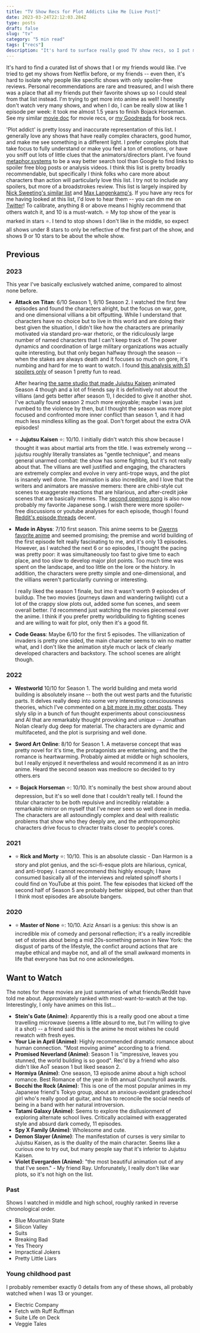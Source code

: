 ```yaml
---
title: "TV Show Recs for Plot Addicts Like Me [Live Post]"
date: 2023-03-24T22:12:03.284Z
type: posts
draft: false
slug: "tv"
category: "5 min read"
tags: ["recs"]
description: "It's hard to surface really good TV show recs, so I put my favorites (and not-so-favorites) and upcoming shows in this live document!"
---
```


It's hard to find a curated list of shows that I or my friends would like. I've tried to get my shows from Netflix before, or my friends -- even then, it's hard to isolate why people like specific shows with only spoiler-free reviews. Personal recommendations are rare and treasured, and I wish there was a place that all my friends put their favorite shows up so I could steal from that list instead. I'm trying to get more into anime as well! I honestly don't watch very many shows, and when I do, I can be really slow at like 1 episode per week: it took me almost 1.5 years to finish Bojack Horseman. See my similar [movie doc](blog.aayushg.com/posts/movies) for movie recs, or [my Goodreads](https://www.goodreads.com/yushg) for book recs.

'Plot addict' is pretty lossy and inaccurate representation of this list. I generally love any shows that have really complex characters, good humor, and make me see something in a different light. I prefer complex plots that take focus to fully understand or make you feel a ton of emotions, or have you sniff out lots of little clues that the animators/directors plant. I've found [metaphor.systems](metaphor.systems) to be a way better search tool than Google to find links to spoiler free blog posts or analysis videos. I think this list is pretty broadly recommendable, but specifically I think folks who care more about characters than action will particularly love this list. I try not to include any spoilers, but more of a broadstrokes review. This list is largely inspired by [Nick Sweeting's similar list](https://docs.sweeting.me/s/movies-to-watch#Mindfuck) and [Max Langenkamp's](https://maxlangenkamp.me/). If you have any recs for me having looked at this list, I'd love to hear them -- you can dm me on [Twitter](https://twitter.com/yush_g/)! To calibrate, anything 8 or above means I highly recommend that others watch it, and 10 is a must-watch. ⭐ My top show of the year is marked in stars ⭐. I tend to stop shows I don't like in the middle, so expect all shows under 8 stars to only be reflective of the first part of the show, and shows 9 or 10 stars to be about the whole show.

## Previous

### 2023

This year I've basically exclusively watched anime, compared to almost none before.

- **Attack on Titan**: 6/10 Season 1, 9/10 Season 2. I watched the first few episodes and found the characters alright, but the focus on war, gore, and one dimensional villians a bit offputting. While I understand that characters have no choice but to live in this world and are doing their best given the situation, I didn't like how the characters are primarily motivated via standard pro-war rhetoric, or the ridiculously large number of named characters that I can't keep track of. The power dynamics and coordination of large military organizations was actually quite interesting, but that only began halfway through the season -- when the stakes are always death and it focuses so much on gore, it's numbing and hard for me to want to watch. I found [this analysis with S1 spoilers only](https://www.reddit.com/r/anime/comments/2f1tte/attack_on_titan_analysis_spoilers/) of season 1 pretty fun to read.

  After hearing [the same studio that made Jujutsu Kaisen](https://en.wikipedia.org/wiki/MAPPA) animated Season 4 though and a lot of friends say it is definitively not about the villians (and gets better after season 1), I decided to give it another shot. I've actually found season 2 much more enjoyable; maybe I was just numbed to the violence by then, but I thought the season was more plot focused and confronted more inner conflict than season 1, and it had much less mindless killing as the goal. Don't forget about the extra OVA episodes!

- ⭐ **Jujutsu Kaisen** ⭐: 10/10. I initially didn't watch this show because I thought it was about martial arts from the title. I was extremely wrong -- jujutsu roughly literally translates as "gentle technique", and means general unarmed combat: the show has some fighting, but it's not really about that. The villians are well justified and engaging, the characters are extremely complex and evolve in very anti-trope ways, and the plot is insanely well done. The animation is also incredible, and I love that the writers and animators are massive memers: there are chibi-style cut scenes to exaggerate reactions that are hilarious, and after-credit joke scenes that are basically memes. The [second opening song](https://www.youtube.com/watch?v=TBQwlV5Wtas) is also now probably my favorite Japanese song. I wish there were more spoiler-free discussions or youtube analyses for each episode, though I found [Reddit's episode threads](https://www.reddit.com/comments/j412g2) decent.

- **Made in Abyss**: 7/10 first season. This anime seems to be [Gwerns favorite anime](https://gwern.net/review/anime) and seemed promising; the premise and world building of the first episode felt really fascinating to me, and it's only 13 episodes. However, as I watched the next 6 or so episodes, I thought the pacing was pretty poor: it was simultaneously too fast to give time to each place, and too slow to develop major plot points. Too much time was spent on the landscape, and too little on the lore or the history. In addition, the characters were pretty simple and one-dimensional, and the villians weren't particularlly cunning or interesting.

  I really liked the season 1 finale, but imo it wasn't worth 9 episodes of buildup. The two movies (journeys dawn and wandering twilight) cut a lot of the crappy slow plots out, added some fun scenes, and seem overall better. I'd recommend just watching the movies piecemeal over the anime. I think if you prefer pretty worldbuilding to fighting scenes and are willing to wait for plot, only then it's a good fit.

- **Code Geass**: Maybe 6/10 for the first 5 episodes. The villianization of invaders is pretty one sided, the main character seems to win no matter what, and I don't like the animation style much or lack of clearly developed characters and backstory. The school scenes are alright though.

### 2022

- **Westworld** 10/10 for Season 1. The world building and meta world building is absolutely insane -- both the out west parts and the futuristic parts. It delves really deep into some very interesting consciousness theories, which I've commented on [a bit more in my other posts](https://blog.aayushg.com/posts/questions#thoughts-from-articles). They slyly slip in a bunch of fun thought experiments about consciousness and AI that are remarkably thought provoking and unique -- Jonathan Nolan clearly dug deep for material. The characters are dynamic and multifaceted, and the plot is surprising and well done.

- **Sword Art Online**: 8/10 for Season 1. A metaverse concept that was pretty novel for it's time, the protagonists are entertaining, and the the romance is heartwarming. Probably aimed at middle or high schoolers, but I really enjoyed it nevertheless and would recommend it as an intro anime. Heard the second season was mediocre so decided to try others.ers

- ⭐ **Bojack Horseman** ⭐: 10/10. It's nominally the best show around about depression, but it's so well done that I couldn't really tell. I found the titular character to be both repulsive and incredibly relatable: a remarkable mirror on myself that I've never seen so well done in media. The characters are all astoundingly complex and deal with realistic problems that show who they deeply are, and the anthropomorphic characters drive focus to chracter traits closer to people's cores.

### 2021

- ⭐ **Rick and Morty** ⭐: 10/10. This is an absolute classic - Dan Harmon is a story and plot genius, and the sci-fi-esque plots are hilarious, cynical, and anti-tropey. I cannot recommend this highly enough; I have consumed basically all of the interviews and related spinoff shorts I could find on YouTube at this point. The few episodes that kicked off the second half of Season 5 are probably better skipped, but other than that I think most episodes are absolute bangers.

### 2020

- ⭐ **Master of None** ⭐: 10/10. Aziz Ansari is a genius: this show is an incredible mix of comedy and personal reflection; it's a really incredible set of stories about being a mid 20s-something person in New York: the disgust of parts of the lifestyle, the confict around actions that are maybe ethical and maybe not, and all of the small awkward moments in life that everyone has but no one acknowledges.

## Want to Watch

The notes for these movies are just summaries of what friends/Reddit have told me about. Approximately ranked with most-want-to-watch at the top. Interestingly, I only have animes on this list...

- **Stein's Gate (Anime)**: Apparently this is a really good one about a time travelling microwave (seems a little absurd to me, but I'm willing to give it a shot) -- a friend said this is the anime he most wishes he could rewatch with fresh eyes.
- **Your Lie in April (Anime)**: Highly recommended dramatic romance about human connection. "Most moving anime" according to a friend.
- **Promised Neverland (Anime)**: Season 1 is "impressive, leaves you stunned, the world building is so good". Rec'd by a friend who also didn't like AoT season 1 but liked season 2.
- **Hormiya (Anime)**: One season, 13 episode anime about a high school romance. Best Romance of the year in 6th annual Crunchyroll awards.
- **Bocchi the Rock (Anime)**: This is one of the most popular animes in my Japanese friend's Tokyo group, about an anxious-avoidant gradeschool girl who's really good at guitar, and has to reconcile the social needs of being in a band with her natural introversion.
- **Tatami Galaxy (Anime)**: Seems to explore the disllusionment of exploring alternate school lives. Critically acclaimed with exaggerated style and absurd dark comedy, 11 episodes.
- **Spy X Family (Anime)**: Wholesome and cute.
- **Demon Slayer (Anime)**: The manifestation of curses is very similar to Jujutsu Kaisen, as is the duality of the main character. Seems like a curious one to try out, but many people say that it's inferior to Jujutsu Kaisen.
- **Violet Evergarden (Anime)**: "the most beautiful animation out of any that I've seen." - My friend Ray. Unforunately, I really don't like war plots, so it's not high on the list.

### Past

Shows I watched in middle and high school, roughly ranked in reverse chronological order.

- Blue Mountain State
- Silicon Valley
- Suits
- Breaking Bad
- Yes Theory
- Impractical Jokers
- Pretty Little Liars

### Young childhood past

I probably remember exactly 0 details from any of these shows, all probably watched when I was 13 or younger.

- Electric Company
- Fetch with Ruff Ruffman
- Suite Life on Deck
- Veggie Tales
